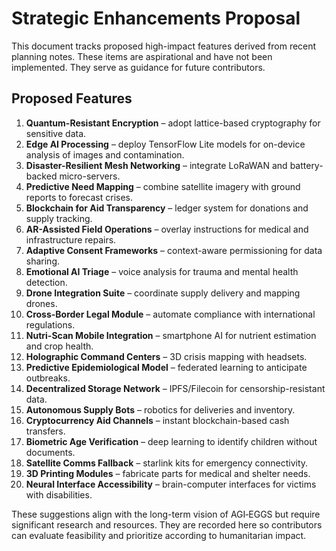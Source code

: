 # Strategic Enhancements Proposal

This document tracks proposed high-impact features derived from recent planning notes. These items are aspirational and have not been implemented. They serve as guidance for future contributors.

## Proposed Features

1. **Quantum-Resistant Encryption** – adopt lattice-based cryptography for sensitive data.
2. **Edge AI Processing** – deploy TensorFlow Lite models for on-device analysis of images and contamination.
3. **Disaster-Resilient Mesh Networking** – integrate LoRaWAN and battery-backed micro-servers.
4. **Predictive Need Mapping** – combine satellite imagery with ground reports to forecast crises.
5. **Blockchain for Aid Transparency** – ledger system for donations and supply tracking.
6. **AR-Assisted Field Operations** – overlay instructions for medical and infrastructure repairs.
7. **Adaptive Consent Frameworks** – context-aware permissioning for data sharing.
8. **Emotional AI Triage** – voice analysis for trauma and mental health detection.
9. **Drone Integration Suite** – coordinate supply delivery and mapping drones.
10. **Cross-Border Legal Module** – automate compliance with international regulations.
11. **Nutri-Scan Mobile Integration** – smartphone AI for nutrient estimation and crop health.
12. **Holographic Command Centers** – 3D crisis mapping with headsets.
13. **Predictive Epidemiological Model** – federated learning to anticipate outbreaks.
14. **Decentralized Storage Network** – IPFS/Filecoin for censorship-resistant data.
15. **Autonomous Supply Bots** – robotics for deliveries and inventory.
16. **Cryptocurrency Aid Channels** – instant blockchain-based cash transfers.
17. **Biometric Age Verification** – deep learning to identify children without documents.
18. **Satellite Comms Fallback** – starlink kits for emergency connectivity.
19. **3D Printing Modules** – fabricate parts for medical and shelter needs.
20. **Neural Interface Accessibility** – brain-computer interfaces for victims with disabilities.

These suggestions align with the long-term vision of AGI‑EGGS but require significant research and resources. They are recorded here so contributors can evaluate feasibility and prioritize according to humanitarian impact.
